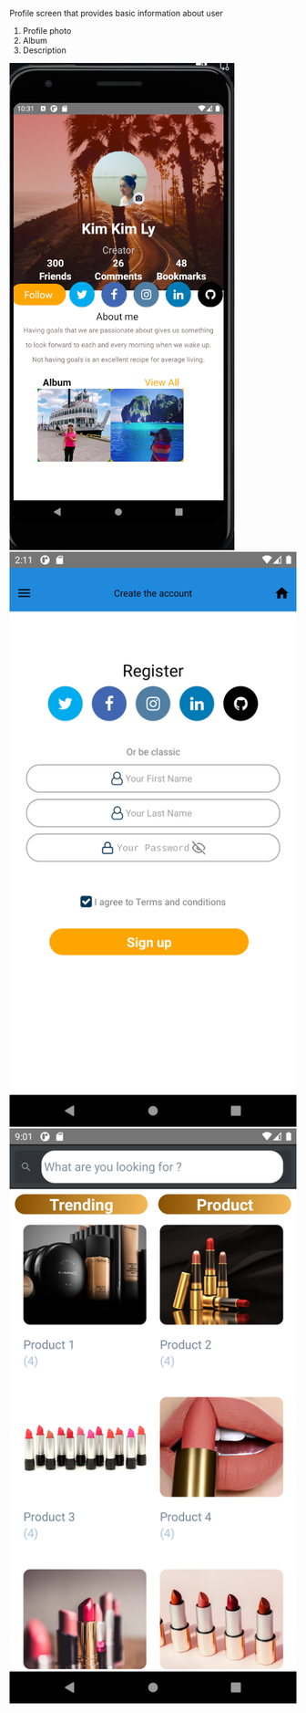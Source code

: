 Profile screen that provides basic information about user
1. Profile photo
2. Album
3. Description


![](assets/imgs/profilescreen.PNG)
![](assets/imgs/Registerimage.png)
![](assets/imgs/ArticlesScreen.png)

